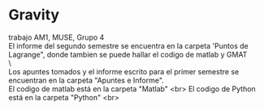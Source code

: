 # Gravity
trabajo  AM1, MUSE, Grupo 4
\
El informe del segundo semestre se encuentra en la carpeta 'Puntos de Lagrange", donde tambien se puede hallar el codigo de matlab y GMAT <br>
\  
Los apuntes tomados y el informe escrito para el primer semestre se encuentran en la carpeta "Apuntes e Informe". <br>
El codigo de matlab está en la carpeta "Matlab" \<br>
El codigo de Python está en la carpeta "Python" \<br>

